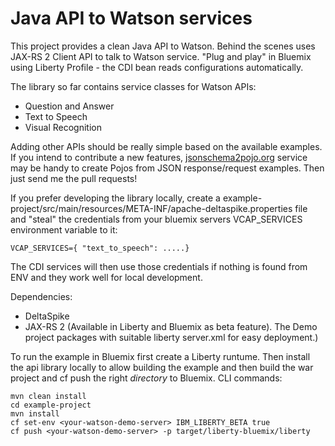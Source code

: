 # Java API to Watson services

This project provides a clean Java API to Watson. Behind the scenes uses JAX-RS 2 Client API to talk to Watson service. "Plug and play" in Bluemix using Liberty Profile - the CDI bean reads configurations automatically.

The library so far contains service classes for Watson APIs:

 * Question and Answer
 * Text to Speech
 * Visual Recognition

Adding other APIs should be really simple based on the available examples. If you intend to contribute a new features, [jsonschema2pojo.org](http://www.jsonschema2pojo.org) service may be handy to create Pojos from JSON response/request examples. Then just send me the pull requests!

If you prefer developing the library locally, create a example-project/src/main/resources/META-INF/apache-deltaspike.properties file and "steal" the credentials from your bluemix servers VCAP_SERVICES environment variable to it:

    VCAP_SERVICES={ "text_to_speech": .....}

The CDI services will then use those credentials if nothing is found from ENV and they work well for local development.

Dependencies:

 * DeltaSpike
 * JAX-RS 2 (Available in Liberty and Bluemix as beta feature). The Demo project packages with suitable liberty server.xml for easy deployment.)

To run the example in Bluemix first create a Liberty runtume. Then install the api library locally to allow building the example and then build the war project and cf push the right *directory* to Bluemix. CLI commands:

    mvn clean install
    cd example-project
    mvn install
    cf set-env <your-watson-demo-server> IBM_LIBERTY_BETA true
    cf push <your-watson-demo-server> -p target/liberty-bluemix/liberty


